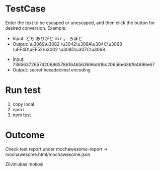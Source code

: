 # TestCase

Enter the text to be escaped or unescaped, and then click the button for desired conversion.
Example:

- Input: ども ありがと ｍｒ。 ろぼと
- Output: \u3069\u3082 \u3042\u308A\u304C\u3068 \uFF4D\uFF52\u3002 \u308D\u307C\u3068

* Input: 7365637265742068657861646563696d616c20656e636f64696e67
* Output: secret hexadecimal encoding

# Run test

1. copy local
2. npm i
3. npm test

# Outcome

Check test report under mochawesome-report -> mochawesome.html/mochawesome.json

Zilviniukas mokosi
